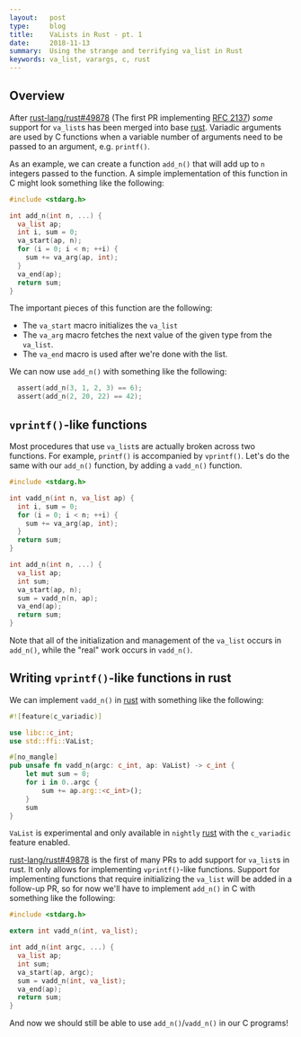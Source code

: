 ```yaml
---
layout:   post
type:     blog
title:    VaLists in Rust - pt. 1
date:     2018-11-13
summary:  Using the strange and terrifying va_list in Rust
keywords: va_list, varargs, c, rust
---
```


## Overview

After [rust-lang/rust#49878] (The first PR implementing [RFC 2137])
*some* support for `va_list`s has been merged into base [rust].
Variadic arguments are used by C functions when a variable number
of arguments need to be passed to an argument, e.g. `printf()`.

As an example, we can create a function `add_n()` that will add up
to `n` integers passed to the function. A simple implementation of
this function in C might look something like the following:

```c
#include <stdarg.h>

int add_n(int n, ...) {
  va_list ap;
  int i, sum = 0;
  va_start(ap, n);
  for (i = 0; i < n; ++i) {
    sum += va_arg(ap, int);
  }
  va_end(ap);
  return sum;
}
```

The important pieces of this function are the following:

 - The `va_start` macro initializes the `va_list`
 - The `va_arg` macro fetches the next value of
   the given type from the `va_list`.
 - The `va_end` macro is used after we're done
   with the list.

We can now use `add_n()` with something like the following:

```c
  assert(add_n(3, 1, 2, 3) == 6);
  assert(add_n(2, 20, 22) == 42);
```

## `vprintf()`-like functions

Most procedures that use `va_list`s are actually broken across two
functions. For example, `printf()` is accompanied by `vprintf()`.
Let's do the same with our `add_n()` function, by adding a `vadd_n()`
function.

```c
#include <stdarg.h>

int vadd_n(int n, va_list ap) {
  int i, sum = 0;
  for (i = 0; i < n; ++i) {
    sum += va_arg(ap, int);
  }
  return sum;
}

int add_n(int n, ...) {
  va_list ap;
  int sum;
  va_start(ap, n);
  sum = vadd_n(n, ap);
  va_end(ap);
  return sum;
}
```

Note that all of the initialization and management of the `va_list`
occurs in `add_n()`, while the "real" work occurs in `vadd_n()`.

## Writing `vprintf()`-like functions in rust

We can implement `vadd_n()` in [rust] with something like the following:

```rust
#![feature(c_variadic)]

use libc::c_int;
use std::ffi::VaList;

#[no_mangle]
pub unsafe fn vadd_n(argc: c_int, ap: VaList) -> c_int {
    let mut sum = 0;
    for i in 0..argc {
        sum += ap.arg::<c_int>();
    }
    sum
}
```

`VaList` is experimental and only available in `nightly` [rust] with the `c_variadic`
feature enabled.

[rust-lang/rust#49878] is the first of many PRs to add support for `va_list`s in rust.
It only allows for implementing `vprintf()`-like functions. Support for implementing
functions that require initializing the `va_list` will be added in a follow-up
PR, so for now we'll have to implement `add_n()` in C with something like the following:

```c
#include <stdarg.h>

extern int vadd_n(int, va_list);

int add_n(int argc, ...) {
  va_list ap;
  int sum;
  va_start(ap, argc);
  sum = vadd_n(int, va_list);
  va_end(ap);
  return sum;
}
```

And now we should still be able to use `add_n()`/`vadd_n()` in our C programs!

[RFC 2137]: https://github.com/rust-lang/rfcs/pull/2137
[rust]: https://rust-lang.org
[rust-lang/rust#49878]: https://github.com/rust-lang/rust/pull/49878

